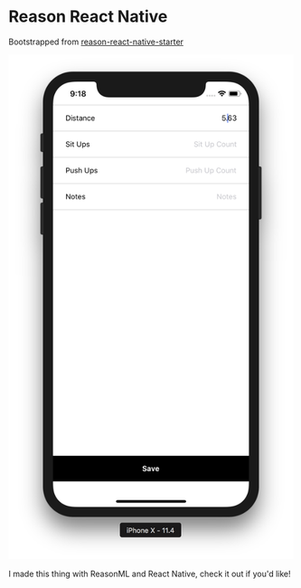 # Reason React Native

Bootstrapped from [reason-react-native-starter](https://github.com/iwilsonq/reason-react-native-starter)

![demo image](https://raw.githubusercontent.com/iwilsonq/bs-react-native-log-demo/master/demo.png)

I made this thing with ReasonML and React Native, check it out if you'd like!
